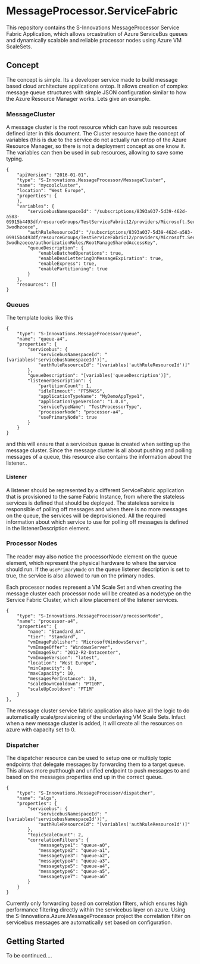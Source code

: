 # MessageProcessor.ServiceFabric

This repository contains the S-Innovations MessageProcessor Service Fabric Application, which allows orcastration of Azure ServiceBus queues and dynamically scalable and reliable processor nodes using Azure VM ScaleSets. 

## Concept
The concept is simple. Its a developer service made to build message based cloud architecture applications ontop. It allows creation of complex message queue structures with simple JSON configuration similar to how the Azure Resource Manager works. Lets give an example.

### MessageCluster
A message cluster is the root resource which can have sub resources defined later in this document. The Cluster resource have the concept of variables (this is due to the service do not actually run ontop of the Azure Resource Manager, so there is not a deployment concept as one know it.
The variables can then be used in sub resources, allowing to save some typing.
```
{
    "apiVersion": "2016-01-01",
    "type": "S-Innovations.MessageProcessor/MessageCluster",
    "name": "mycoolcluster",
    "location": "West Europe",
    "properties": {
    },
    "variables": {
        "servicebusNamespaceId": "/subscriptions/8393a037-5d39-462d-a583-09915b4493df/resourceGroups/TestServiceFabric12/providers/Microsoft.ServiceBus/namespaces/sb-3wodhzoece",
        "authRuleResourceId": "/subscriptions/8393a037-5d39-462d-a583-09915b4493df/resourceGroups/TestServiceFabric12/providers/Microsoft.ServiceBus/namespaces/sb-3wodhzoece/authorizationRules/RootManageSharedAccessKey",
        "queueDescription": {
            "enableBatchedOperations": true,
            "enableDeadLetteringOnMessageExpiration": true,
            "enableExpress": true,
            "enablePartitioning": true
        }
    },
    "resources": []
}
```
### Queues

The template looks like this
```
{
    "type": "S-Innovations.MessageProcessor/queue",
    "name": "queue-a4",
    "properties": {
        "servicebus": {
            "servicebusNamespaceId": "[variables('servicebusNamespaceId')]",
            "authRuleResourceId": "[variables('authRuleResourceId')]"
        },
        "queueDescription": "[variables('queueDescription')]",
        "listenerDescription": {
            "partitionCount": 1,
            "idleTimeout": "PT5M45S",
            "applicationTypeName": "MyDemoAppType1",
            "applicationTypeVersion": "1.0.0",
            "serviceTypeName": "TestProcessorType",
            "processorNode": "processor-a4",
            "usePrimaryNode": true
        }
    }
}
```
and this will ensure that a servicebus queue is created when setting up the message cluster. Since the message cluster is all about pushing and polling messages of a queue, this resource also contains the information about the listener..
#### Listener
A listener should be represented by a different ServiceFabric application that is provisioned to the same Fabric Instance, from where the stateless services is defined that should be deployed. The stateless service is responsible of polling off messages and when there is no more messages on the queue, the services will be deprovisioned.
All the required information about which service to use for polling off messages is defined in the listenerDescription element. 

### Processor Nodes
The reader may also notice the processorNode element on the queue element, which represent the physical hardware to where the service should run. If the `usePrimaryNode` on the queue listener description is set to true, the service is also allowed to run on the primary nodes.

Each processor nodes represent a VM Scale Set and when creating the message cluster each processor node will be created as a nodetype on the Service Fabric Cluster, which allow placement of the listener services.

```
{
    "type": "S-Innovations.MessageProcessor/processorNode",
    "name": "processor-a4",
    "properties": {
        "name": "Standard_A4",
        "tier": "Standard",
        "vmImagePublisher": "MicrosoftWindowsServer",
        "vmImageOffer": "WindowsServer",
        "vmImageSku": "2012-R2-Datacenter",
        "vmImageVersion": "latest",
        "location": "West Europe",
        "minCapacity": 0,
        "maxCapacity": 10,
        "messagesPerInstance": 10,
        "scaleDownCooldown": "PT10M",
        "scaleUpCooldown": "PT1M"
    }
},
```

The message cluster service fabric application also have all the logic to do automatically scale/provisioning of the underlaying VM Scale Sets. Infact when a new message cluster is added, it will create all the resources on azure with capacity set to 0.

### Dispatcher
The dispatcher resource can be used to setup one or multiply topic endpoints that delegate messages by forwarding them to a target queue. This allows more putthough and unified endpoint to push messages to and based on the messages properties end up in the correct queue.
```
{
    "type": "S-Innovations.MessageProcessor/dispatcher",
    "name": "algs",
    "properties": {
        "servicebus": {
            "servicebusNamespaceId": "[variables('servicebusNamespaceId')]",
            "authRuleResourceId": "[variables('authRuleResourceId')]"
        },
        "topicScaleCount": 2,
        "correlationFilters": {
            "messagetype1": "queue-a0",
            "messagetype2": "queue-a1",
            "messagetype3": "queue-a2",
            "messagetype4": "queue-a3",
            "messagetype5": "queue-a4",
            "messagetype6": "queue-a5",
            "messagetype7": "queue-a6"
        }
    }
}
```

Currently only forwarding based on correlation filters, which ensures high performance filtering directly within the servicebus layer on azure. Using the S-Innovations.Azure.MessageProcessor project the correlation filter on servicebus messages are automatically set based on configuration.




## Getting Started



To be continued....